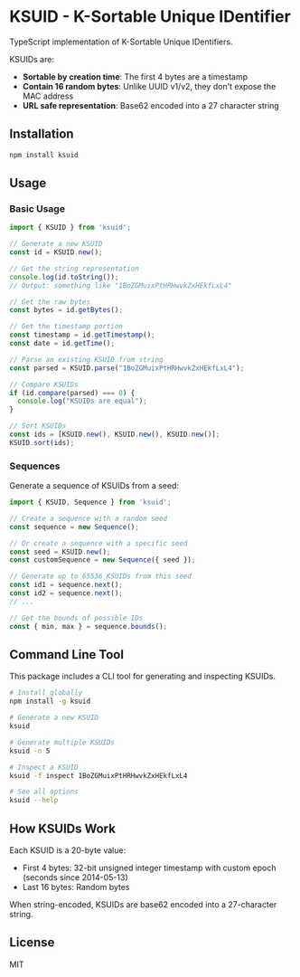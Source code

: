 # KSUID - K-Sortable Unique IDentifier

TypeScript implementation of K-Sortable Unique IDentifiers.

KSUIDs are:
- **Sortable by creation time**: The first 4 bytes are a timestamp
- **Contain 16 random bytes**: Unlike UUID v1/v2, they don't expose the MAC address
- **URL safe representation**: Base62 encoded into a 27 character string

## Installation

```bash
npm install ksuid
```

## Usage

### Basic Usage

```typescript
import { KSUID } from 'ksuid';

// Generate a new KSUID
const id = KSUID.new();

// Get the string representation
console.log(id.toString());
// Output: something like "1BoZGMuixPtHRHwvkZxHEkfLxL4"

// Get the raw bytes
const bytes = id.getBytes();

// Get the timestamp portion
const timestamp = id.getTimestamp();
const date = id.getTime();

// Parse an existing KSUID from string
const parsed = KSUID.parse("1BoZGMuixPtHRHwvkZxHEkfLxL4");

// Compare KSUIDs
if (id.compare(parsed) === 0) {
  console.log("KSUIDs are equal");
}

// Sort KSUIDs
const ids = [KSUID.new(), KSUID.new(), KSUID.new()];
KSUID.sort(ids);
```

### Sequences

Generate a sequence of KSUIDs from a seed:

```typescript
import { KSUID, Sequence } from 'ksuid';

// Create a sequence with a random seed
const sequence = new Sequence();

// Or create a sequence with a specific seed
const seed = KSUID.new();
const customSequence = new Sequence({ seed });

// Generate up to 65536 KSUIDs from this seed
const id1 = sequence.next();
const id2 = sequence.next();
// ...

// Get the bounds of possible IDs
const { min, max } = sequence.bounds();
```

## Command Line Tool

This package includes a CLI tool for generating and inspecting KSUIDs.

```bash
# Install globally
npm install -g ksuid

# Generate a new KSUID
ksuid

# Generate multiple KSUIDs
ksuid -n 5

# Inspect a KSUID
ksuid -f inspect 1BoZGMuixPtHRHwvkZxHEkfLxL4

# See all options
ksuid --help
```

## How KSUIDs Work

Each KSUID is a 20-byte value:
- First 4 bytes: 32-bit unsigned integer timestamp with custom epoch (seconds since 2014-05-13)
- Last 16 bytes: Random bytes

When string-encoded, KSUIDs are base62 encoded into a 27-character string.

## License

MIT
